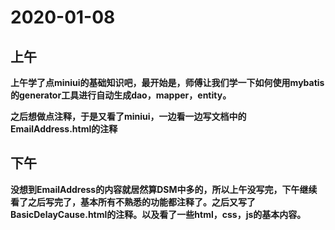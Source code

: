 # 2020-01-08



## 上午

**上午学了点miniui的基础知识吧，最开始是，师傅让我们学一下如何使用mybatis的generator工具进行自动生成dao，mapper，entity。**

**之后想做点注释，于是又看了miniui，一边看一边写文档中的EmailAddress.html的注释**

## 下午

**没想到EmailAddress的内容就居然算DSM中多的，所以上午没写完，下午继续看了之后写完了，基本所有不熟悉的功能都注释了。之后又写了BasicDelayCause.html的注释。以及看了一些html，css，js的基本内容。**





